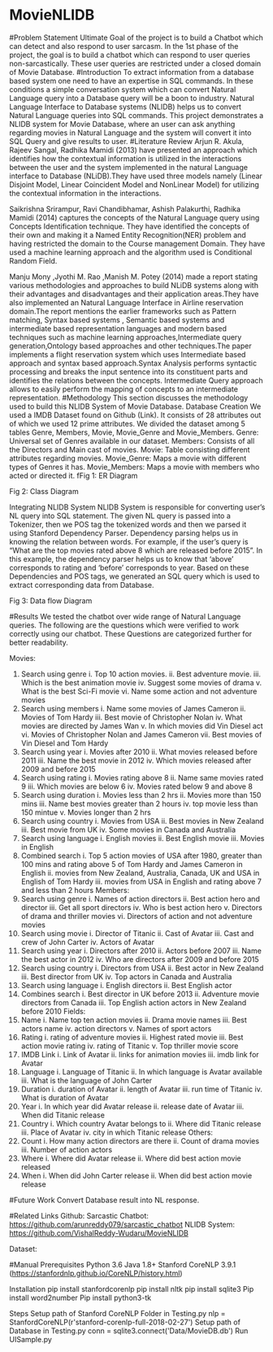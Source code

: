 # MovieNLIDB

#Problem Statement
Ultimate Goal of the project is to build a Chatbot which can detect and also respond to user sarcasm. In the 1st phase of the project, the goal is to build a chatbot which can respond to user queries non-sarcastically. These user queries are restricted under a  closed domain of Movie Database.
#Introduction
To extract information from a database based system one need to have an expertise in SQL commands. In these conditions a simple conversation system which can convert Natural Language query into a Database query will be a boon to industry. Natural Language Interface to Database systems (NLIDB) helps us to convert Natural Language queries into SQL commands. This project demonstrates a NLIDB system for Movie Database, where an user can ask anything regarding movies in Natural Language and the system will convert it into SQL Query and give results to user.
#Literature Review
Arjun R. Akula, Rajeev Sangal, Radhika Mamidi (2013) have presented an approach which identifies how the contextual information is utilized in the interactions between the user and the system implemented in the natural Language interface to Database (NLiDB).They have used three models namely (Linear Disjoint Model, Linear Coincident Model and NonLinear Model) for utilizing the contextual information in the interactions.

Saikrishna Srirampur, Ravi Chandibhamar, Ashish Palakurthi, Radhika Mamidi (2014) captures the concepts of the Natural Language query using Concepts Identification technique. They have identified the concepts of their own and making it a Named Entity Recognition(NER) problem and having restricted the domain to the Course management Domain. They have used a machine learning approach and the algorithm used is Conditional Random Field.

Manju Mony ,Jyothi M. Rao ,Manish M. Potey (2014) made a report stating various methodologies and approaches to build NLiDB systems along with their advantages and disadvantages and their application areas.They have also implemented an Natural Language Interface in Airline reservation domain.The report mentions the earlier frameworks such as Pattern matching, Syntax based systems , Semantic based systems and intermediate based representation languages and modern based techniques such as machine learning approaches,Intermediate query generation,Ontology based approaches and other techniques.The paper implements a flight reservation system which uses Intermediate based approach and syntax based approach.Syntax Analysis performs syntactic processing and breaks the input sentence into its constituent parts and identifies the relations between the
concepts. Intermediate Query approach allows to easily perform the mapping of concepts to an intermediate representation.
#Methodology
This section discusses the methodology used to build this NLIDB System of Movie Database.
Database Creation
We used a IMDB Dataset found on Github (Link). It consists of 28 attributes out of which we used 12 prime attributes. We divided the dataset among 5 tables Genre, Members, Movie, Movie_Genre and Movie_Members.
Genre: Universal set of Genres available in our dataset.
Members: Consists of all the Directors and Main cast of movies.
Movie: Table consisting different attributes regarding movies.
Movie_Genre: Maps a movie with different types of Genres it has.
Movie_Members: Maps a movie with members who acted or directed it.
fFig 1: ER Diagram

Fig 2: Class Diagram

Integrating NLIDB System 
NLIDB System is responsible for converting user’s NL query into SQL statement. The given NL query is passed into a Tokenizer, then we POS tag the tokenized words and then we parsed it using Stanford Dependency Parser. Dependency parsing helps us in knowing the relation between words. For example, if the user’s query is “What are the top movies rated above 8 which are released before 2015”. In this example, the dependency parser helps us to know that ‘above’ corresponds to rating and ‘before’ corresponds to year. 
	Based on these Dependencies and POS tags, we generated an SQL query which is used to extract corresponding data from Database.

Fig 3: Data flow Diagram

#Results
We tested the chatbot over wide range of Natural Language queries. The following are the questions which were verified to work correctly using our chatbot. These Questions are categorized further for better readability.

Movies:
1.	Search using genre
i.	Top 10 action movies.
ii.	Best adventure movie.
iii.	Which is the best animation movie
iv.	Suggest some movies of drama
v.	What is the best Sci-Fi movie
vi.	Name some action and not adventure movies
2.	Search using members
i.	Name some movies of James Cameron
ii.	Movies of Tom Hardy
iii.	Best movie of Christopher Nolan
iv.	What movies are directed by James Wan
v.	In which movies did Vin Diesel act
vi.	Movies of Christopher Nolan and James Cameron
vii.	Best movies of Vin Diesel and Tom Hardy
3.	Search using year
i.	Movies after 2010
ii.	What movies released before 2011
iii.	Name the best movie in 2012
iv.	Which movies released after 2009 and before 2015
4.	Search using rating
i.	Movies rating above 8
ii.	Name same movies rated 9
iii.	Which movies are below 6
iv.	Movies rated below 9 and above 8
5.	Search using duration
i.	Movies less than 2 hrs
ii.	Movies more than 150 mins
iii.	Name best movies greater than 2 hours
iv.	top movie less than 150 mintue
v.	Movies longer than 2 hrs
6.	Search using country
i.	Movies from USA
ii.	Best movies in New Zealand
iii.	Best movie from UK
iv.	Some movies in Canada and Australia
7.	Search using language
i.	English movies
ii.	Best English movie
iii.	Movies in English
8.	Combined search
i.	Top 5 action movies of USA after 1980, greater than 100 mins and rating above 5 of Tom Hardy and James Cameron in English
ii.	movies from New Zealand, Australia, Canada, UK and USA in English of Tom Hardy
iii.	movies from USA in English and rating above 7 and less than 2 hours
Members:
9.	Search using genre
i.	Names of action directors
ii.	Best action hero and director
iii.	Get all sport directors
iv.	Who is best action hero
v.	Directors of drama and thriller movies
vi.	Directors of action and not adventure movies
10.	Search using movie
i.	Director of Titanic
ii.	Cast of Avatar
iii.	Cast and crew of John Carter
iv.	Actors of Avatar
11.	Search using year
i.	Directors after 2010
ii.	Actors before 2007
iii.	Name the best actor in 2012
iv.	Who are directors after 2009 and before 2015
12.	Search using country
i.	Directors from USA
ii.	Best actor in New Zealand
iii.	Best director from UK
iv.	Top actors in Canada and Australia
13.	Search using language
i.	English directors
ii.	Best English actor
14.	Combines search
i.	Best director in UK before 2013
ii.	Adventure movie directors from Canada
iii.	Top English action actors in New Zealand before 2010
Fields:
15.	Name 
i.	Name top ten action movies
ii.	Drama movie names
iii.	Best actors name
iv.	action directors
v.	Names of sport actors
16.	Rating
i.	rating of adventure movies
ii.	Highest rated movie
iii.	Best action movie rating
iv.	rating of Titanic
v.	Top thriller movie score
17.	IMDB Link
i.	Link of Avatar
ii.	links for animation movies
iii.	imdb link for Avatar
18.	Language
i.	Language of Titanic
ii.	In which language is Avatar available
iii.	What is the language of John Carter
19.	Duration
i.	duration of Avatar
ii.	length of Avatar
iii.	run time of Titanic
iv.	What is duration of Avatar
20.	Year
i.	In which year did Avatar release
ii.	release date of Avatar
iii.	When did Titanic release
21.	Country
i.	Which country Avatar belongs to
ii.	Where did Titanic release
iii.	Place of Avatar
iv.	city in which Titanic release
Others:
22.	Count
i.	How many action directors are there
ii.	Count of drama movies
iii.	Number of action actors
23.	Where
i.	Where did Avatar release
ii.	Where did best action movie released
24.	When
i.	When did John Carter release
ii.	When did best action movie release



#Future Work
Convert Database result into NL response.

#Related Links
Github:
Sarcastic Chatbot: https://github.com/arunreddy079/sarcastic_chatbot
NLIDB System:  https://github.com/VishalReddy-Wudaru/MovieNLIDB

Dataset: 

#Manual
Prerequisites
Python 3.6
Java 1.8+
Stanford CoreNLP 3.9.1 (https://stanfordnlp.github.io/CoreNLP/history.html)

Installation
pip install stanfordcorenlp
pip install nltk
pip install sqlite3
Pip install word2number
Pip install python3-tk
 
Steps
Setup path of Stanford CoreNLP Folder in Testing.py
nlp = StanfordCoreNLP(r'stanford-corenlp-full-2018-02-27') 
Setup path of Database in Testing.py
conn = sqlite3.connect('Data/MovieDB.db') 
Run UISample.py

